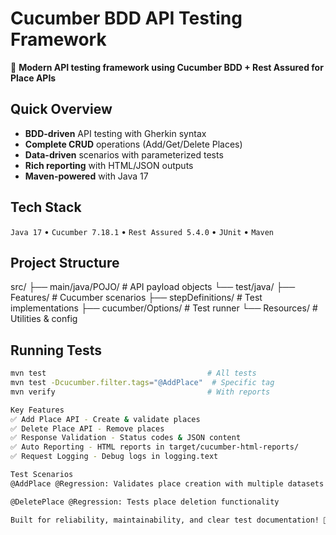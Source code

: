 # Cucumber BDD API Testing Framework

🚀 **Modern API testing framework using Cucumber BDD + Rest Assured for Place APIs**

## Quick Overview
- **BDD-driven** API testing with Gherkin syntax
- **Complete CRUD** operations (Add/Get/Delete Places)
- **Data-driven** scenarios with parameterized tests
- **Rich reporting** with HTML/JSON outputs
- **Maven-powered** with Java 17

## Tech Stack
`Java 17` • `Cucumber 7.18.1` • `Rest Assured 5.4.0` • `JUnit` • `Maven`

## Project Structure
src/
├── main/java/POJO/ # API payload objects
└── test/java/
├── Features/ # Cucumber scenarios
├── stepDefinitions/ # Test implementations
├── cucumber/Options/ # Test runner
└── Resources/ # Utilities & config


## Running Tests
```bash
mvn test                                    # All tests
mvn test -Dcucumber.filter.tags="@AddPlace"  # Specific tag
mvn verify                                  # With reports

Key Features
✅ Add Place API - Create & validate places
✅ Delete Place API - Remove places
✅ Response Validation - Status codes & JSON content
✅ Auto Reporting - HTML reports in target/cucumber-html-reports/
✅ Request Logging - Debug logs in logging.text

Test Scenarios
@AddPlace @Regression: Validates place creation with multiple datasets

@DeletePlace @Regression: Tests place deletion functionality

Built for reliability, maintainability, and clear test documentation! 🎯
